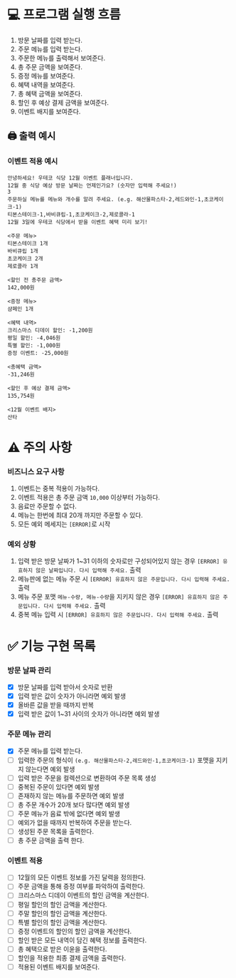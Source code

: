 # 💻 프로그램 실행 흐름

1. 방문 날짜를 입력 받는다.
2. 주문 메뉴를 입력 받는다.
3. 주문한 메뉴를 출력해서 보여준다.
4. 총 주문 금액을 보여준다.
5. 증정 메뉴를 보여준다.
6. 혜택 내역을 보여준다.
7. 총 혜택 금액을 보여준다.
8. 할인 후 예상 결제 금액을 보여준다.
9. 이벤트 배지를 보여준다.

## 🖨️ 출력 예시

### 이벤트 적용 예시

```
안녕하세요! 우테코 식당 12월 이벤트 플래너입니다.
12월 중 식당 예상 방문 날짜는 언제인가요? (숫자만 입력해 주세요!)
3
주문하실 메뉴를 메뉴와 개수를 알려 주세요. (e.g. 해산물파스타-2,레드와인-1,초코케이크-1)
티본스테이크-1,바비큐립-1,초코케이크-2,제로콜라-1
12월 3일에 우테코 식당에서 받을 이벤트 혜택 미리 보기!
 
<주문 메뉴>
티본스테이크 1개
바비큐립 1개
초코케이크 2개
제로콜라 1개
 
<할인 전 총주문 금액>
142,000원
 
<증정 메뉴>
샴페인 1개
 
<혜택 내역>
크리스마스 디데이 할인: -1,200원
평일 할인: -4,046원
특별 할인: -1,000원
증정 이벤트: -25,000원
 
<총혜택 금액>
-31,246원
 
<할인 후 예상 결제 금액>
135,754원
 
<12월 이벤트 배지>
산타
```

# ⚠️ 주의 사항

### 비즈니스 요구 사항

1. 이벤트는 중복 적용이 가능하다.
2. 이벤트 적용은 총 주문 금액 `10,000` 이상부터 가능하다.
3. 음료만 주문할 수 없다.
4. 메뉴는 한번에 최대 20개 까지만 주문할 수 있다.
5. 모든 예외 메세지는 `[ERROR]`로 시작

### 예외 상황

1. 입력 받은 방문 날짜가 1~31 이하의 숫자로만 구성되어있지 않는 경우 `[ERROR] 유효하지 않은 날짜입니다. 다시 입력해 주세요.` 출력
2. 메뉴판에 없는 메뉴 주문 시 `[ERROR] 유효하지 않은 주문입니다. 다시 입력해 주세요.` 출력
3. 메뉴 주문 포맷 `메뉴-수량, 메뉴-수량`을 지키지 않은 경우 `[ERROR] 유효하지 않은 주문입니다. 다시 입력해 주세요.` 출력
4. 중복 메뉴 입력 시 `[ERROR] 유효하지 않은 주문입니다. 다시 입력해 주세요.` 출력

# ✅ 기능 구현 목록

### 방문 날짜 관리
- [x] 방문 날짜를 입력 받아서 숫자로 반환
- [x] 입력 받은 값이 숫자가 아니라면 예외 발생
- [x] 올바른 값을 받을 때까지 반복
- [x] 입력 받은 값이 1~31 사이의 숫자가 아니라면 예외 발생

### 주문 메뉴 관리
- [x] 주문 메뉴를 입력 받는다.
- [ ] 입력한 주문의 형식이 `(e.g. 해산물파스타-2,레드와인-1,초코케이크-1)` 포맷을 지키지 않는다면 예외 발생
- [ ] 입력 받은 주문을 컬렉션으로 변환하여 주문 목록 생성
- [ ] 중복된 주문이 있다면 예외 발생
- [ ] 존재하지 않는 메뉴를 주문하면 예외 발생
- [ ] 총 주문 개수가 20개 보다 많다면 예외 발생
- [ ] 주문 메뉴가 음료 밖에 없다면 예외 발생
- [ ] 예외가 없을 때까지 반복하여 주문을 받는다.
- [ ] 생성된 주문 목록을 출력한다.
- [ ] 총 주문 금액을 출력 한다.

### 이벤트 적용 
- [ ] 12월의 모든 이벤트 정보를 가진 달력을 정의한다.
- [ ] 주문 금액을 통해 증정 여부를 파악하여 출력한다.
- [ ] 크리스마스 디데이 이벤트의 할인 금액을 계산한다.
- [ ] 평일 할인의 할인 금액을 계산한다.
- [ ] 주말 할인의 할인 금액을 계산한다.
- [ ] 특별 할인의 할인 금액을 계산한다.
- [ ] 증정 이벤트의 할인의 할인 금액을 계산한다.
- [ ] 할인 받은 모든 내역이 담긴 혜택 정보를 출력한다.
- [ ] 총 혜택으로 받은 이윤을 출력한다.
- [ ] 할인을 적용한 최종 결제 금액을 출력한다.
- [ ] 적용된 이벤트 배지를 보여준다.